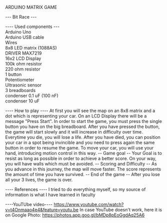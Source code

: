 ARDUINO MATRIX GAME

--- Bit Race ---

---- Used components ---<br>
  Arduino Uno  <br>
  Arduino USB cable<br>
  Wires<br>
  8x8 LED matrix (1088AS)<br>
  DRIVER MAX7219<br>
  16x2 LCD Display<br>
  100k ohm resistor<br>
  220 ohm resistor<br>
  1 button<br>
  Potentiometer<br>
  Ultrasonic sensor<br>
  3 breadboards<br>
  condenser 0.1 uF (100 nF)<br>
  condenser 10 uF<br>
  
---- How to play ----
  At first you will see the map on an 8x8 matrix and a dot which is representing your car. On an LCD Display there will be a message "Press Start". In order to start the game, you must press the single button you have on the big breadboard. After you have pressed the button, the game will start slowly and it will increase in difficulty over time. Everytime you die, you will lose a life. After you have died, you can position your car in a spot being invincible and you need to press again the same button in order to resume the game.
  To move your car, you will use your hand, introducing motion control in this way.
  -- Game goal --
  Your Goal is to resist as long as possible in order to achieve a better score. On your way, you will have walls which must be avoided.
  -- Scoring and Difficulty --
  As you advance in this journey, the map will move faster. The score represents the amount of time you have survived.
  -- End of the game --
  After you lose all your 3 lives, the game is over. 
  
---- References ---- 
  I tried to do everything myself, so my source of information is what I have learned in faculty

----YouTUbe video----
https://www.youtube.com/watch?v=t4Onmaao4e4&feature=youtu.be
In case YouTube doesn't work, here it is on Google Photo:
https://photos.app.goo.gl/bMDp8pEoGgdAq25A6
